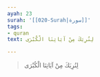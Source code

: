 ```yaml
---
ayah: 23
surah: '[[020-Surah|سورة]]'
tags:
- quran
text: لِنُرِيَكَ مِنْ آيَاتِنَا الْكُبْرَى

---
```

> لِنُرِيَكَ مِنْ آيَاتِنَا الْكُبْرَى
